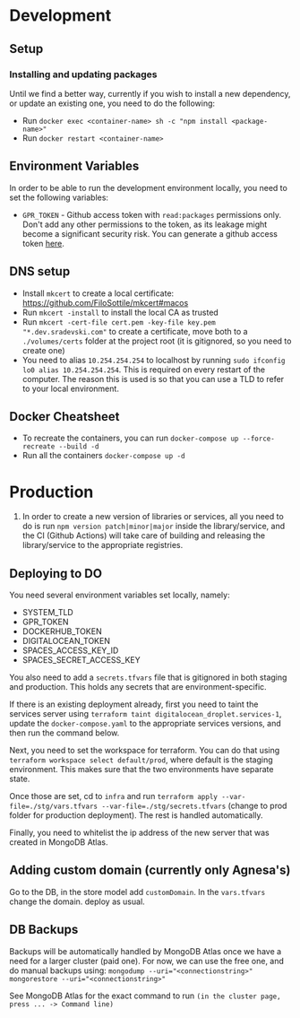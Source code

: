 # Development

## Setup

### Installing and updating packages
Until we find a better way, currently if you wish to install a new dependency, or update an existing one, you need to do the following:
- Run `docker exec <container-name> sh -c "npm install <package-name>"`
- Run `docker restart <container-name>`

## Environment Variables

In order to be able to run the development environment locally, you need to set the following variables:
- `GPR_TOKEN` - Github access token with `read:packages` permissions only. 
  Don't add any other permissions to the token, as its leakage might become a significant security risk. You can generate a github access token [here](https://github.com/settings/tokens).

## DNS setup
- Install `mkcert` to create a local certificate: https://github.com/FiloSottile/mkcert#macos
- Run `mkcert -install` to install the local CA as trusted
- Run `mkcert -cert-file cert.pem -key-file key.pem "*.dev.sradevski.com"` to create a certificate, move both to a `./volumes/certs` folder at the project root (it is gitignored, so you need to create one)
- You need to alias `10.254.254.254` to localhost by running `sudo ifconfig lo0 alias 10.254.254.254`. This is required on every restart of the computer. The reason this is used is so that you can use a TLD to refer to your local environment.

## Docker Cheatsheet
- To recreate the containers, you can run `docker-compose up --force-recreate --build -d`
- Run all the containers `docker-compose up -d`

# Production

1. In order to create a new version of libraries or services, all you need to do is run `npm version patch|minor|major` inside the library/service, and the CI (Github Actions) will take care of building and releasing the library/service to the appropriate registries.

## Deploying to DO

You need several environment variables set locally, namely:
- SYSTEM_TLD
- GPR_TOKEN
- DOCKERHUB_TOKEN
- DIGITALOCEAN_TOKEN
- SPACES_ACCESS_KEY_ID
- SPACES_SECRET_ACCESS_KEY

You also need to add a `secrets.tfvars` file that is gitignored in both staging and production. This holds any secrets that are environment-specific.

If there is an existing deployment already, first you need to taint the services server using `terraform taint digitalocean_droplet.services-1`, update the `docker-compose.yaml` to the appropriate services versions, and then run the command below.

Next, you need to set the workspace for terraform. You can do that using `terraform workspace select default/prod`, where default is the staging environment. This makes sure that the two environments have separate state.

Once those are set, cd to `infra` and run `terraform apply --var-file=./stg/vars.tfvars --var-file=./stg/secrets.tfvars` (change to prod folder for production deployment). The rest is handled automatically. 

Finally, you need to whitelist the ip address of the new server that was created in MongoDB Atlas.

## Adding custom domain (currently only Agnesa's)

Go to the DB, in the store model add `customDomain`.
In the `vars.tfvars` change the domain.
deploy as usual.

## DB Backups

Backups will be automatically handled by MongoDB Atlas once we have a need for a larger cluster (paid one). For now, we can use the free one, and do manual backups using:
`mongodump --uri="<connectionstring>"`
`mongorestore --uri="<connectionstring>"`

See MongoDB Atlas for the exact command to run `(in the cluster page, press ... -> Command line)`

